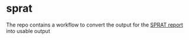 
# sprat

<!-- badges: start -->
<!-- badges: end -->

The repo contains a workflow to convert the output for the [SPRAT report](https://www.environment.gov.au/sprat-public/action/report) into usable output


